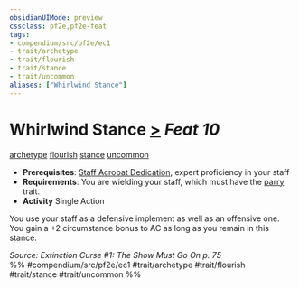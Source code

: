 ```yaml
---
obsidianUIMode: preview
cssclass: pf2e,pf2e-feat
tags:
- compendium/src/pf2e/ec1
- trait/archetype
- trait/flourish
- trait/stance
- trait/uncommon
aliases: ["Whirlwind Stance"]
---
```

# Whirlwind Stance  [>](../../Rules/core-rulebook/chapter-9-playing-the-game.md#Actions "Single Action") *Feat 10*  
[archetype](../../Rules/traits/archetype.md)  [flourish](../../Rules/traits/flourish.md)  [stance](../../Rules/traits/stance.md)  [uncommon](../../Rules/traits/uncommon.md)  

- **Prerequisites**: [Staff Acrobat Dedication](staff-acrobat-dedication-ec1.md), expert proficiency in your staff
- **Requirements**: You are wielding your staff, which must have the [parry](../../Rules/traits/parry.md) trait.
- **Activity** Single Action

You use your staff as a defensive implement as well as an offensive one. You gain a +2 circumstance bonus to AC as long as you remain in this stance.

*Source: Extinction Curse #1: The Show Must Go On p. 75*  
%% #compendium/src/pf2e/ec1 #trait/archetype #trait/flourish #trait/stance #trait/uncommon %%
